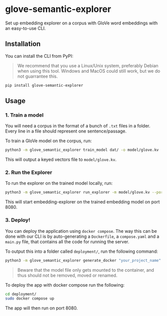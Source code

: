 # glove-semantic-explorer

Set up embedding explorer on a corpus with GloVe word embeddings with an easy-to-use CLI.

## Installation

You can install the CLI from PyPI:

> We recommend that you use a Linux/Unix system, preferably Debian when using this tool.
> Windows and MacOS could still work, but we do not guarrantee this.

```bash
pip install glove-semantic-explorer
```


## Usage

### 1. Train a model

You will need a corpus in the format of a bunch of `.txt` files in a folder.
Every line in a file should represent one sentence/passage.

To train a GloVe model on the corpus, run:

```bash
python3 -m glove_semantic_explorer train_model dat/ -o model/glove.kv
```

This will output a keyed vectors file to  `model/glove.kv`.

### 2. Run the Explorer

To run the explorer on the trained model locally, run:

```bash
python3 -m glove_semantic_explorer run_explorer -m model/glove.kv --port 8080
```

This will start embedding-explorer on the trained embedding model on port 8080.

### 3. Deploy!

You can deploy the application using `docker compose`.
The way this can be done with our CLI is by auto-generating a `Dockerfile`, a `compose.yaml` and a `main.py` file, that contains all the code for running the server.

To output this into a folder called `deployment/`, run the following command:

```bash
python3 -m glove_semantic_explorer generate_docker "your_project_name" -m model/glove.kv -p 8080 -o deployment/
```

> Beware that the model file only gets mounted to the container, and thus should not be removed, moved or renamed.

To deploy the app with docker compose run the following:

```bash
cd deployment/
sudo docker compose up
```

The app will then run on port 8080.
